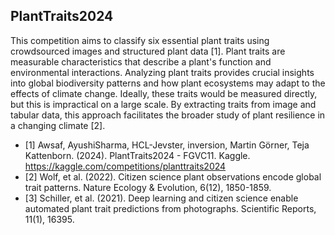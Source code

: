 ## PlantTraits2024
This competition aims to classify six essential plant traits using crowdsourced images and structured plant data [1]. Plant traits are measurable characteristics that describe a plant's function and environmental interactions. Analyzing plant traits provides crucial insights into global biodiversity patterns and how plant ecosystems may adapt to the effects of climate change.  Ideally, these traits would be measured directly, but this is impractical on a large scale.  By extracting traits from image and tabular data, this approach facilitates the broader study of plant resilience in a changing climate [2].



- [1] Awsaf, AyushiSharma, HCL-Jevster, inversion, Martin Görner, Teja Kattenborn. (2024). PlantTraits2024 - FGVC11. Kaggle. https://kaggle.com/competitions/planttraits2024
- [2] Wolf, et al. (2022). Citizen science plant observations encode global trait patterns. Nature Ecology & Evolution, 6(12), 1850-1859.
- [3] Schiller, et al. (2021). Deep learning and citizen science enable automated plant trait predictions from photographs. Scientific Reports, 11(1), 16395.

